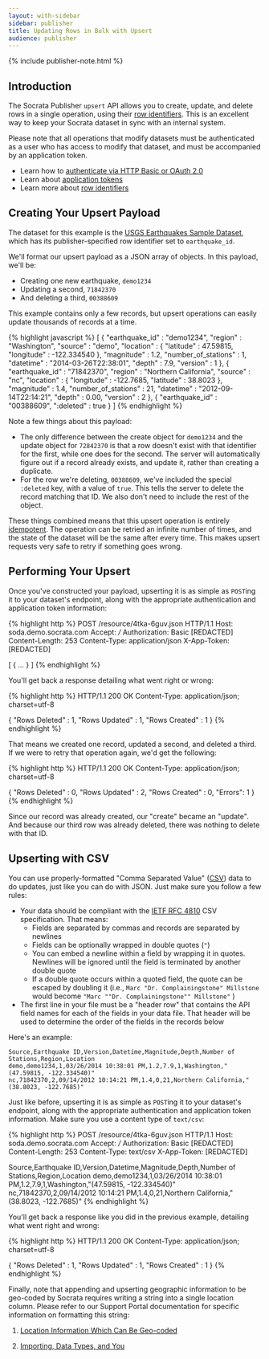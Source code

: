 ```yaml
---
layout: with-sidebar
sidebar: publisher
title: Updating Rows in Bulk with Upsert
audience: publisher
---
```


{% include publisher-note.html %}

## Introduction

The Socrata Publisher `upsert` API allows you to create, update, and delete rows in a single operation, using their [row identifiers](/docs/row-identifiers.html). This is an excellent way to keep your Socrata dataset in sync with an internal system.

Please note that all operations that modify datasets must be authenticated as a user who has access to modify that dataset, and must be accompanied by an application token.

<ul class="well">
  <li>Learn how to <a href="/docs/authentication.html">authenticate via HTTP Basic or OAuth 2.0</a></li>
  <li>Learn about <a href="/docs/app-tokens.html">application tokens</a></li>
  <li>Learn more about <a href="/docs/row-identifiers.html">row identifiers</a></li>
</ul>

## Creating Your Upsert Payload

The dataset for this example is the [USGS Earthquakes Sample Dataset](https://soda.demo.socrata.com/dataset/USGS-Earthquake-Reports/4tka-6guv), which has its publisher-specified row identifier set to `earthquake_id`.

We'll format our upsert payload as a JSON array of objects. In this payload, we'll be:

- Creating one new earthquake, `demo1234`
- Updating a second, `71842370`
- And deleting a third, `00388609`

This example contains only a few records, but upsert operations can easily update thousands of records at a time.

{% highlight javascript %}
[ {
    "earthquake_id" : "demo1234",
    "region" : "Washington",
    "source" : "demo",
    "location" : {
      "latitude" : 47.59815, 
      "longitude" : -122.334540
    },
    "magnitude" : 1.2,
    "number_of_stations" : 1,
    "datetime" : "2014-03-26T22:38:01",
    "depth" : 7.9,
    "version" : 1
  }, {
    "earthquake_id" : "71842370",
    "region" : "Northern California",
    "source" : "nc",
    "location" : {
      "longitude" : -122.7685,
      "latitude" : 38.8023
    },
    "magnitude" : 1.4,
    "number_of_stations" : 21,
    "datetime" : "2012-09-14T22:14:21",
    "depth" : 0.00,
    "version" : 2
  }, {
    "earthquake_id" : "00388609",
    ":deleted" : true
} ]
{% endhighlight %}

Note a few things about this payload:

- The only difference between the create object for `demo1234` and the update object for `72842370` is that a row doesn't exist with that identifier for the first, while one does for the second. The server will automatically figure out if a record already exists, and update it, rather than creating a duplicate.
- For the row we're deleting, `00388609`, we've included the special `:deleted` key, with a value of `true`. This tells the server to delete the record matching that ID. We also don't need to include the rest of the object.

These things combined means that this upsert operation is entirely [idempotent](http://en.wikipedia.org/wiki/Idempotent). The operation can be retried an infinite number of times, and the state of the dataset will be the same after every time. This makes upsert requests very safe to retry if something goes wrong.

## Performing Your Upsert

Once you've constructed your payload, upserting it is as simple as `POST`ing it to your dataset's endpoint, along with the appropriate authentication and application token information:

{% highlight http %}
POST /resource/4tka-6guv.json HTTP/1.1
Host: soda.demo.socrata.com
Accept: */*
Authorization: Basic [REDACTED]
Content-Length: 253
Content-Type: application/json
X-App-Token: [REDACTED]

[ {
  ...
} ]
{% endhighlight %}

You'll get back a response detailing what went right or wrong:

{% highlight http %}
HTTP/1.1 200 OK
Content-Type: application/json; charset=utf-8

{
  "Rows Deleted" : 1,
  "Rows Updated" : 1,
  "Rows Created" : 1
}
{% endhighlight %}

That means we created one record, updated a second, and deleted a third. If we were to retry that operation again, we'd get the following:

{% highlight http %}
HTTP/1.1 200 OK
Content-Type: application/json; charset=utf-8

{
  "Rows Deleted" : 0,
  "Rows Updated" : 2,
  "Rows Created" : 0,
  "Errors": 1
}
{% endhighlight %}

Since our record was already created, our "create" became an "update". And because our third row was already deleted, there was nothing to delete with that ID.

## Upserting with CSV

You can use properly-formatted "Comma Separated Value" ([CSV](http://en.wikipedia.org/wiki/Comma-separated_values)) data to do updates, just like you can do with JSON. Just make sure you follow a few rules:

- Your data should be compliant with the [IETF RFC 4810](http://tools.ietf.org/html/rfc4180) CSV specification. That means:
  - Fields are separated by commas and records are separated by newlines
  - Fields can be optionally wrapped in double quotes (`"`)
  - You can embed a newline within a field by wrapping it in quotes. Newlines will be ignored until the field is terminated by another double quote
  - If a double quote occurs within a quoted field, the quote can be escaped by doubling it (i.e., `Marc "Dr. Complainingstone" Millstone` would become `"Marc ""Dr. Complainingstone"" Millstone"` )
- The first line in your file must be a "header row" that contains the API field names for each of the fields in your data file. That header will be used to determine the order of the fields in the records below

Here's an example:

    Source,Earthquake ID,Version,Datetime,Magnitude,Depth,Number of Stations,Region,Location
    demo,demo1234,1,03/26/2014 10:38:01 PM,1.2,7.9,1,Washington,"(47.59815, -122.334540)"
    nc,71842370,2,09/14/2012 10:14:21 PM,1.4,0,21,Northern California,"(38.8023, -122.7685)"

Just like before, upserting it is as simple as `POST`ing it to your dataset's endpoint, along with the appropriate authentication and application token information. Make sure you use a content type of `text/csv`:

{% highlight http %}
POST /resource/4tka-6guv.json HTTP/1.1
Host: soda.demo.socrata.com
Accept: */*
Authorization: Basic [REDACTED]
Content-Length: 253
Content-Type: text/csv
X-App-Token: [REDACTED]

Source,Earthquake ID,Version,Datetime,Magnitude,Depth,Number of Stations,Region,Location
demo,demo1234,1,03/26/2014 10:38:01 PM,1.2,7.9,1,Washington,"(47.59815, -122.334540)"
nc,71842370,2,09/14/2012 10:14:21 PM,1.4,0,21,Northern California,"(38.8023, -122.7685)"
{% endhighlight %}

You'll get back a response like you did in the previous example, detailing what went right and wrong:

{% highlight http %}
HTTP/1.1 200 OK
Content-Type: application/json; charset=utf-8

{
  "Rows Deleted" : 1,
  "Rows Updated" : 1,
  "Rows Created" : 1
}
{% endhighlight %}

Finally, note that appending and upserting geographic information to be geo-coded by Socrata requires writing a string into a single location column. Please refer to our Support Portal documentation for specific information on formatting this string:

1. [Location Information Which Can Be Geo-coded](https://support.socrata.com/hc/en-us/articles/202950508-Location-Information-Data-which-can-be-geocoded)

2. [Importing, Data Types, and You](https://support.socrata.com/hc/en-us/articles/202949918-Importing-Data-Types-and-You-)
